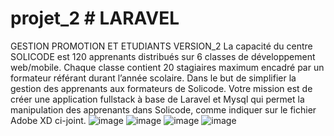 # projet_2  # LARAVEL
GESTION PROMOTION ET ETUDIANTS VERSION_2 
La capacité du centre SOLICODE est 120 apprenants distribués sur 6 classes de développement web/mobile. Chaque classe contient 20 stagiaires maximum encadré par un formateur référant durant l’année scolaire.
Dans le but de simplifier la gestion des apprenants aux formateurs de Solicode. Votre mission est de créer une application fullstack à base de Laravel et Mysql qui permet la manipulation des apprenants dans Solicode, comme indiquer sur le fichier Adobe XD ci-joint.
![image](https://user-images.githubusercontent.com/92023794/196163143-22ba1e26-92db-4609-a774-7b8ba81e55f3.png)
![image](https://user-images.githubusercontent.com/92023794/196162986-47a60cee-fd5a-4067-bcf7-62c6f4ed05a0.png)
![image](https://user-images.githubusercontent.com/92023794/196163027-ea982813-3669-47ac-8cc9-dfba4da11c62.png)
![image](https://user-images.githubusercontent.com/92023794/196163101-b07e73e0-bbf9-4fd6-9032-6e5ce4bc823d.png)
